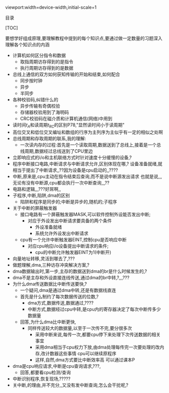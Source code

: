 viewport:width=device-width,initial-scale=1

目录

[TOC]

要想学好组成原理,要理解教程中提到的每个知识点,要通过做一定数量的习题深入理解各个知识点的内涵

+ 计算机如何区分指令和数据
	- 取指周期访存得到的是指令
	- 执行周期访存得到的是数据
+ 总线上通信的双方如何获知传输的开始和结束,如何配合
	- 同步按时钟
	- 异步
	- 半同步
+ 各种校验码,纠错什么的
	- 异步传输有奇偶校验
	- 存储器校验用到了海明码
	- CRC校验码在磁介质和计算机通信(网络)中用到
+ 读时间$t_A$和读周期$t_{RC}$的区别P78,"显然读时间小于读周期"
+ 高位交叉和低位交叉编址和数组的行序为主列序为主似乎有一定的相似之处啊
+ 总线周期和存取周期的联系,我的理解:
	- 一次读内存的过程:首先是一个读取周期,数据送到了总线上,接着是一个总线周期,数据经过总线送到了CPU里边
+ 立即响应式的i/o和主机联络方式时针对速度十分缓慢的设备,?
+ 程序中断接口电路,中断请求与中断请求允许,区别体现在哪,?
设备准备就绪,就相当于提出了中断请求,,??因为设备是cpu启动的,,????
+ 中断,原来是,cpu主动在指令结束后查询,而不是说中断源发出请求
也就是说,,,无论有没有中断源,cpu都会执行一次中断查询,,,??
+ 电路和逻辑,,,???好屌啊,,
+ 子程序,中断,陷阱,dma的区别
	- 陷阱和程序是同步的;中断是异步的,随机的;子程序
+ 关于中断的屏蔽触发器
	- 接口电路有一个屏蔽触发器MASK,可以软件控制外设能否发出中断;
		+ 对应于外设发出中断请求要具备的两个条件
			- 外设准备就绪
			- 系统允许外设发出中断请求
	- cpu有一个允许中断触发器EINT,控制cpu是否响应中断
		+ 对应cpu响应i/o设备提出中断请求的条件;
			- cpu的中断允许触发器EINT为1(中断开)
+ 向量地址转移,灵活到哪去了,???			
+ 做题理解,dma,三种访存冲突解决方案,?
+ dma数据输出时,第一步,主存的数据送到dma的br是什么时候发生的,?
+ dma不是主存和外设直接连线传送,通过dma的br中转,?,,,???
+ 为什么dma传送数据比中断传送要快,?
	- 一个疑问,dma是通过dma中转,还是有数据线直连
	- 首先是什么制约了每次数据传送的位数,?
		+ dma方式,数据传送,数据通过,????
		+ 中断方式,数据经过cpu中转,是cpu内的寄存器决定了每次中断传多少数据量
	- 回答,为什么dma比中断更快,
		+ 同样传送较大的数据量,以至于一次传不完,要分很多次
			- 采用中断来说,每传一次,都要cpu停下来处理下次传送数据的相关事宜
			- 采用dma相当于cpu权力下放,由dma处理每传完一次要处理的改内存,改计数器这些事情
			cpu可以继续原程序
			- 这样,自然,dma方式要比中断效率高
			可以通过课本P
+ dma是cpu响应请求,中断是cpu查询请求,???,
	- 回答,都要看cpu检测/查询
+ 中断识别程序,恢复现场,?????
+ 关中断,的理由,并不充分,,又没有发中断查询,怎么会干扰呢,?
